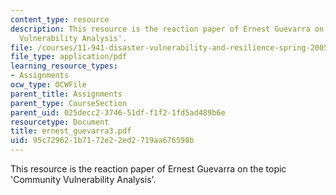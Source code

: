 ```yaml
---
content_type: resource
description: This resource is the reaction paper of Ernest Guevarra on the topic 'Community
  Vulnerability Analysis'.
file: /courses/11-941-disaster-vulnerability-and-resilience-spring-2005/95c729621b7172e22ed2719aa676598b_ernest_guevarra3.pdf
file_type: application/pdf
learning_resource_types:
- Assignments
ocw_type: OCWFile
parent_title: Assignments
parent_type: CourseSection
parent_uid: 025decc2-3746-51df-f1f2-1fd5ad489b6e
resourcetype: Document
title: ernest_guevarra3.pdf
uid: 95c72962-1b71-72e2-2ed2-719aa676598b
---
```

This resource is the reaction paper of Ernest Guevarra on the topic 'Community Vulnerability Analysis'.

